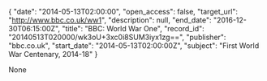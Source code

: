 {
  "date": "2014-05-13T02:00:00", 
  "open_access": false, 
  "target_url": "http://www.bbc.co.uk/ww1", 
  "description": null, 
  "end_date": "2016-12-30T06:15:00Z", 
  "title": "BBC: World War One", 
  "record_id": "20140513T020000/wk3oU+3xc0i8SUM3iyx1zg==", 
  "publisher": "bbc.co.uk", 
  "start_date": "2014-05-13T02:00:00Z", 
  "subject": "First World War Centenary, 2014-18"
}

None